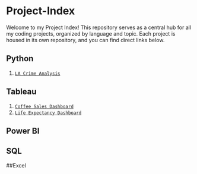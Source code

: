 # Project-Index

Welcome to my Project Index! This repository serves as a central hub for all my coding projects, organized by language and topic. Each project is housed in its own repository, and you can find direct links below.

## Python

1. [`LA Crime Analysis`](https://github.com/marcos-theanalyst/LA-Crime-Analysis)

## Tableau
1. [`Coffee Sales Dashboard`](https://github.com/marcos-theanalyst/Coffee-Sales-Dashboard)
2. [`Life Expectancy Dashboard`](https://github.com/marcos-theanalyst/Life-Expectancy-Dashboard)

## Power BI

## SQL

##Excel
